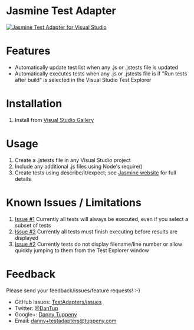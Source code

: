﻿Jasmine Test Adapter
=========

[![Jasmine Test Adapter for Visual Studio](http://img.youtube.com/vi/Gc4xLjUxxOY/0.jpg)](http://www.youtube.com/watch?v=Gc4xLjUxxOY)

Features
===

- Automatically update test list when any .js or .jstests file is updated
- Automatically executes tests when any .js or .jstests file is if "Run tests after build" is selected in the Visual Studio Test Explorer

Installation
===

1. Install from [Visual Studio Gallery](http://visualstudiogallery.msdn.microsoft.com/102979e0-61ba-4c6f-a18c-ca64cc7bd2c6)

Usage
===
1. Create a .jstests file in any Visual Studio project
2. Include any additional .js files using Node's require()
3. Create tests using describe/it/expect; see [Jasmine website](http://jasmine.github.io/) for full details

Known Issues / Limitations
===
1. [Issue #1](/../../issues/1) Currently all tests will always be executed, even if you select a subset of tests
2. [Issue #2](/../../issues/2) Currently all tests must finish executing before results are displayed
3. [Issue #2](/../../issues/2) Currently tests do not display filename/line number or allow quickly jumping to them from the Test Explorer window

Feedback
===
Please send your feedback/issues/feature requests! :-)

- GitHub Issues: [TestAdapters/issues](https://github.com/DanTup/TestAdapters/issues)
- Twitter: [@DanTup](https://twitter.com/DanTup)
- Google+: [Danny Tuppeny](http://profile.dantup.com/)
- Email: [danny+testadapters@tuppeny.com](mailto:danny+testadapters@tuppeny.com)

